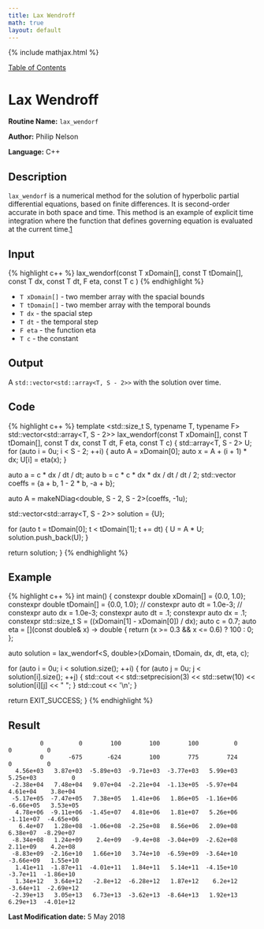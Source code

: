 ```yaml
---
title: Lax Wendroff
math: true
layout: default
---
```


{% include mathjax.html %}

<a href="https://philipnelson5.github.io/MATH5620/SoftwareManual"> Table of Contents </a>
# Lax Wendroff

**Routine Name:** `lax_wendorf`

**Author:** Philip Nelson

**Language:** C++

## Description

`lax_wendorf` is a numerical method for the solution of hyperbolic partial differential equations, based on finite differences. It is second-order accurate in both space and time. This method is an example of explicit time integration where the function that defines governing equation is evaluated at the current time.[1](https://en.wikipedia.org/wiki/Lax–Wendroff_method)

## Input

{% highlight c++ %}
lax_wendorf(const T xDomain[],
          const T tDomain[],
          const T dx,
          const T dt,
          F eta,
          const T c
         )
{% endhighlight %}

* `T xDomain[]` - two member array with the spacial bounds
* `T tDomain[]` - two member array with the temporal bounds
* `T dx` - the spacial step
* `T dt` - the temporal step
* `F eta` - the function eta
* `T c` - the constant

## Output

A `std::vector<std::array<T, S - 2>>` with the solution over time.

## Code
{% highlight c++ %}
template <std::size_t S, typename T, typename F>
std::vector<std::array<T, S - 2>> lax_wendorf(const T xDomain[],
                                            const T tDomain[],
                                            const T dx,
                                            const T dt,
                                            F eta,
                                            const T c)
{
  std::array<T, S - 2> U;
  for (auto i = 0u; i < S - 2; ++i)
  {
    auto A = xDomain[0];
    auto x = A + (i + 1) * dx;
    U[i] = eta(x);
  }

  auto a = c * dx / dt / dt;
  auto b = c * c * dx * dx / dt / dt / 2;
  std::vector<double> coeffs = {a + b, 1 - 2 * b, -a + b};

  auto A = makeNDiag<double, S - 2, S - 2>(coeffs, -1u);

  std::vector<std::array<T, S - 2>> solution = {U};

  for (auto t = tDomain[0]; t < tDomain[1]; t += dt)
  {
    U = A * U;
    solution.push_back(U);
  }

  return solution;
}
{% endhighlight %}

## Example
{% highlight c++ %}
int main()
{
  constexpr double xDomain[] = {0.0, 1.0};
  constexpr double tDomain[] = {0.0, 1.0};
  // constexpr auto dt = 1.0e-3;
  // constexpr auto dx = 1.0e-3;
  constexpr auto dt = .1;
  constexpr auto dx = .1;
  constexpr std::size_t S = ((xDomain[1] - xDomain[0]) / dx);
  auto c = 0.7;
  auto eta = [](const double& x) -> double {
    return (x >= 0.3 && x <= 0.6) ? 100 : 0;
  };

  auto solution = lax_wendorf<S, double>(xDomain, tDomain, dx, dt, eta, c);

  for (auto i = 0u; i < solution.size(); ++i)
  {
    for (auto j = 0u; j < solution[i].size(); ++j)
    {
      std::cout << std::setprecision(3) << std::setw(10) << solution[i][j]
                << " ";
    }
    std::cout << '\n';
  }

  return EXIT_SUCCESS;
}
{% endhighlight %}

## Result
```
         0          0        100        100        100          0          0          0
         0       -675       -624        100        775        724          0          0
  4.56e+03   3.87e+03  -5.89e+03  -9.71e+03  -3.77e+03   5.99e+03   5.25e+03          0
 -2.38e+04   7.48e+04   9.07e+04  -2.21e+04  -1.13e+05  -5.97e+04   4.61e+04    3.8e+04
 -5.17e+05  -7.47e+05   7.38e+05   1.41e+06   1.86e+05  -1.16e+06  -6.66e+05   3.53e+05
  4.78e+06  -9.11e+06  -1.45e+07   4.81e+06   1.81e+07   5.26e+06  -1.11e+07  -4.65e+06
   6.4e+07   1.28e+08  -1.06e+08  -2.25e+08   8.56e+06   2.09e+08   6.38e+07  -8.29e+07
 -8.34e+08   1.24e+09    2.4e+09   -9.4e+08  -3.04e+09  -2.62e+08   2.11e+09    4.2e+08
 -8.83e+09  -2.16e+10   1.66e+10   3.74e+10  -6.59e+09  -3.64e+10  -3.66e+09   1.55e+10
  1.41e+11  -1.87e+11  -4.01e+11   1.84e+11   5.14e+11  -4.15e+10   -3.7e+11  -1.86e+10
  1.34e+12   3.64e+12   -2.8e+12  -6.28e+12   1.87e+12    6.2e+12  -3.64e+11  -2.69e+12
 -2.39e+13   3.05e+13   6.73e+13  -3.62e+13  -8.64e+13   1.92e+13   6.29e+13  -4.01e+12
```

**Last Modification date:** 5 May 2018
